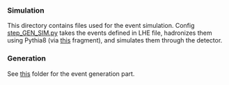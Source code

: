 ### Simulation

This directory contains files used for the event simulation. Config [step_GEN_SIM.py](step_GEN_SIM.py) takes the events defined in LHE file, hadronizes them using Pythia8 (via [this](Hadronizer_TuneCUETP8M1_5TeV_aMCatNLO_0p_LHE_pythia8_cff.py) fragment), and simulates them through the detector.

### Generation

See [this](../../../gen/Madgraph/cards/GJets_1j_Gpt30_5f_NLO/) folder for the event generation part.

